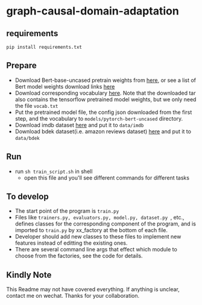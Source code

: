 # graph-causal-domain-adaptation

## requirements

```
pip install requirements.txt
```

## Prepare

* Download Bert-base-uncased pretrain weights from [here](https://s3.amazonaws.com/models.huggingface.co/bert/bert-base-uncased.tar.gz), or see a list of Bert model weights download links [here](https://github.com/maknotavailable/pytorch-pretrained-BERT/blob/master/pytorch_pretrained_bert/modeling.py)
* Download corresponding vocabulary [here](https://storage.googleapis.com/bert_models/2018_10_18/uncased_L-12_H-768_A-12.zip). Note that the downloaded tar also contains the tensorflow pretrained model weights, but we only need the file ``vocab.txt`` 
* Put the pretrained model file, the config json downloaded from the first step, and the vocabulary to ``models/pytorch-bert-uncased`` directory. 
* Download imdb dataset [here](http://ai.stanford.edu/~amaas/data/sentiment/) and put it to ``data/imdb``
* Download bdek dataset(i.e. amazon reviews dataset) [here](https://github.com/yftah89/Neural-SCL-Domain-Adaptation/tree/master/data) and put it to ``data/bdek``

## Run

* run ``sh train_script.sh`` in shell
  * open this file and you'll see different commands for different tasks

## To develop

* The start point of the program is ``train.py``
* Files like ``trainers.py, evaluators.py, model.py, dataset.py ``, etc., defines classes for the corresponding component of the program, and is imported to ``train.py`` by xx_factory at the bottom of each file.
* Developer should add new classes to these files to implement new features instead of editting the existing ones.
* There are several command line args that effect which module to choose from the factories, see the code for details.

## Kindly Note

This Readme may not have covered everything. If anything is unclear, contact me on wechat. Thanks for your collaboration.



